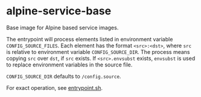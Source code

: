 # alpine-service-base

Base image for Alpine based service images.

The entrypoint will process elements listed in environment variable `CONFIG_SOURCE_FILES`. Each element has the format `<src>:<dst>`, where `src` is relative to environment variable `CONFIG_SOURCE_DIR`. The process means copying `src` over `dst`, if `src` exists. If `<src>.envsubst` exists, `envsubst` is used to replace environment variables in the source file.

`CONFIG_SOURCE_DIR` defaults to `/config.source`.

For exact operation, see [entrypoint.sh](assets/entrypoint.sh).
